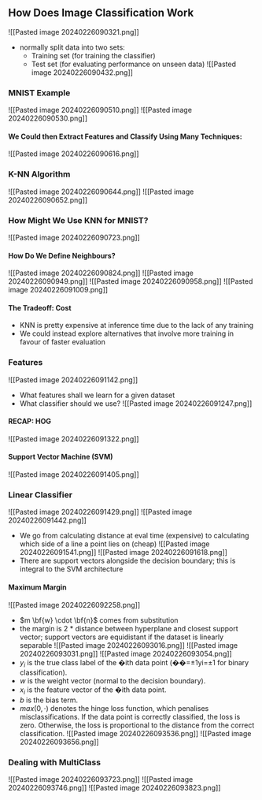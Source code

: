 ## How Does Image Classification Work
![[Pasted image 20240226090321.png]]
- normally split data into two sets:
	- Training set (for training the classifier)
	- Test set (for evaluating performance on unseen data)
![[Pasted image 20240226090432.png]]
### MNIST Example
![[Pasted image 20240226090510.png]]
![[Pasted image 20240226090530.png]]
#### We Could then Extract Features and Classify Using Many Techniques:
![[Pasted image 20240226090616.png]]
### K-NN Algorithm
![[Pasted image 20240226090644.png]]
![[Pasted image 20240226090652.png]]
### How Might We Use KNN for MNIST?
![[Pasted image 20240226090723.png]]
#### How Do We Define Neighbours?
![[Pasted image 20240226090824.png]]
![[Pasted image 20240226090949.png]]
![[Pasted image 20240226090958.png]]
![[Pasted image 20240226091009.png]]
#### The Tradeoff: Cost
- KNN is pretty expensive at inference time due to the lack of any training
- We could instead explore alternatives that involve more training in favour of faster evaluation
### Features
![[Pasted image 20240226091142.png]]
- What features shall we learn for a given dataset
- What classifier should we use?
![[Pasted image 20240226091247.png]]
#### RECAP: HOG
![[Pasted image 20240226091322.png]]
#### Support Vector Machine (SVM)
![[Pasted image 20240226091405.png]]
### Linear Classifier
![[Pasted image 20240226091429.png]]
![[Pasted image 20240226091442.png]]
- We go from calculating distance at eval time (expensive) to calculating which side of a line a point lies on (cheap)
![[Pasted image 20240226091541.png]]
![[Pasted image 20240226091618.png]]
- There are support vectors alongside the decision boundary; this is integral to the SVM architecture
#### Maximum Margin
![[Pasted image 20240226092258.png]]
- $m \bf{w} \cdot \bf{n}$ comes from substitution
- the margin is $2$ * distance between hyperplane and closest support vector; support vectors are equidistant if the dataset is linearly separable
![[Pasted image 20240226093016.png]]
![[Pasted image 20240226093031.png]]
![[Pasted image 20240226093054.png]]
- $y_i$​ is the true class label of the �ith data point (��=±1yi​=±1 for binary classification).
- $w$ is the weight vector (normal to the decision boundary).
- $x_i$​ is the feature vector of the �ith data point.
- $b$ is the bias term.
- $max⁡(0,⋅)$ denotes the hinge loss function, which penalises misclassifications. If the data point is correctly classified, the loss is zero. Otherwise, the loss is proportional to the distance from the correct classification.
![[Pasted image 20240226093536.png]]
![[Pasted image 20240226093656.png]]
### Dealing with MultiClass
![[Pasted image 20240226093723.png]]
![[Pasted image 20240226093746.png]]
![[Pasted image 20240226093823.png]]
